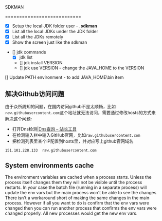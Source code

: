 SDKMAN

===========================

- [x] Setup the local JDK folder user - **.sdkman**
- [x] List all the local JDKs under the JDK folder
- [x] List all the JDKs remotely
- [x] Show the screen just like the sdkman
- [] jdk commands
    - [x] jdk list
    - [] jdk install VERSION
    - [] jdk use VERSION - change the JAVA_HOME to the VERSION

[] Update PATH environment - to add JAVA_HOME\bin item

## 解决Github访问问题
由于众所周知的问题，在国内访问github不是太顺畅，比如`raw.githubusercontent.com`这个地址就无法访问，需要通过修改hosts的方式来解决这个问题:

- 打开Dns检测|[Dns查询 – 站长工具](http://tool.chinaz.com/dns?type=1&host=raw.githubusercontent.com&ip=)
- 在检测输入栏中输入GitHub官网，比如`raw.githubusercontent.com`
- 把检测列表里某个IP配置到hosts里，并对应写上github官网域名
```
151.101.228.133  raw.githubusercontent.com
```

## System environments cache
The environment variables are cached when a process starts.  Unless the process itself changes them they will not be visible until the process restarts.  In your case the batch file (running in a separate process) will update the env vars but the main process won't be able to see the changes.  There isn't a workaround short of making the same changes in the main process.  However if all you want to do is confirm that the env vars were changed then you can run another process that confirms the env vars were changed properly.  All new processes would get the new env vars.


